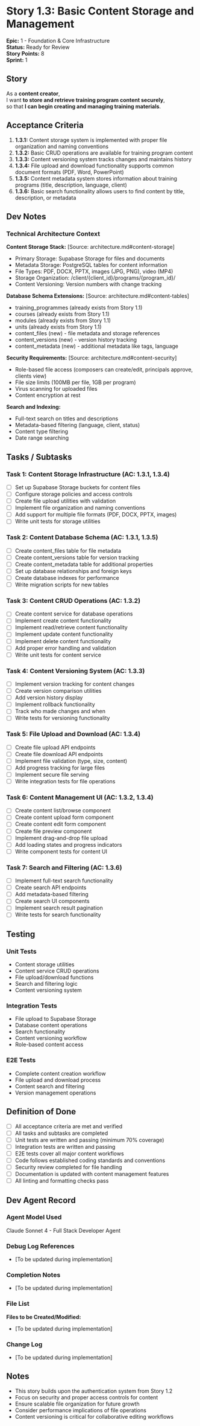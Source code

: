 # Story 1.3: Basic Content Storage and Management

**Epic:** 1 - Foundation & Core Infrastructure  
**Status:** Ready for Review  
**Story Points:** 8  
**Sprint:** 1  

## Story

As a **content creator**,  
I want **to store and retrieve training program content securely**,  
so that **I can begin creating and managing training materials**.

## Acceptance Criteria

1. **1.3.1:** Content storage system is implemented with proper file organization and naming conventions
2. **1.3.2:** Basic CRUD operations are available for training program content
3. **1.3.3:** Content versioning system tracks changes and maintains history
4. **1.3.4:** File upload and download functionality supports common document formats (PDF, Word, PowerPoint)
5. **1.3.5:** Content metadata system stores information about training programs (title, description, language, client)
6. **1.3.6:** Basic search functionality allows users to find content by title, description, or metadata

## Dev Notes

### Technical Architecture Context

**Content Storage Stack:** [Source: architecture.md#content-storage]
- Primary Storage: Supabase Storage for files and documents
- Metadata Storage: PostgreSQL tables for content information
- File Types: PDF, DOCX, PPTX, images (JPG, PNG), video (MP4)
- Storage Organization: /client/{client_id}/programs/{program_id}/
- Content Versioning: Version numbers with change tracking

**Database Schema Extensions:** [Source: architecture.md#content-tables]
- training_programmes (already exists from Story 1.1)
- courses (already exists from Story 1.1) 
- modules (already exists from Story 1.1)
- units (already exists from Story 1.1)
- content_files (new) - file metadata and storage references
- content_versions (new) - version history tracking
- content_metadata (new) - additional metadata like tags, language

**Security Requirements:** [Source: architecture.md#content-security]
- Role-based file access (composers can create/edit, principals approve, clients view)
- File size limits (100MB per file, 1GB per program)
- Virus scanning for uploaded files
- Content encryption at rest

**Search and Indexing:**
- Full-text search on titles and descriptions
- Metadata-based filtering (language, client, status)
- Content type filtering
- Date range searching

## Tasks / Subtasks

### Task 1: Content Storage Infrastructure (AC: 1.3.1, 1.3.4)
- [ ] Set up Supabase Storage buckets for content files
- [ ] Configure storage policies and access controls
- [ ] Create file upload utilities with validation
- [ ] Implement file organization and naming conventions
- [ ] Add support for multiple file formats (PDF, DOCX, PPTX, images)
- [ ] Write unit tests for storage utilities

### Task 2: Content Database Schema (AC: 1.3.1, 1.3.5)
- [ ] Create content_files table for file metadata
- [ ] Create content_versions table for version tracking
- [ ] Create content_metadata table for additional properties
- [ ] Set up database relationships and foreign keys
- [ ] Create database indexes for performance
- [ ] Write migration scripts for new tables

### Task 3: Content CRUD Operations (AC: 1.3.2)
- [ ] Create content service for database operations
- [ ] Implement create content functionality
- [ ] Implement read/retrieve content functionality
- [ ] Implement update content functionality
- [ ] Implement delete content functionality
- [ ] Add proper error handling and validation
- [ ] Write unit tests for content service

### Task 4: Content Versioning System (AC: 1.3.3)
- [ ] Implement version tracking for content changes
- [ ] Create version comparison utilities
- [ ] Add version history display
- [ ] Implement rollback functionality
- [ ] Track who made changes and when
- [ ] Write tests for versioning functionality

### Task 5: File Upload and Download (AC: 1.3.4)
- [ ] Create file upload API endpoints
- [ ] Create file download API endpoints
- [ ] Implement file validation (type, size, content)
- [ ] Add progress tracking for large files
- [ ] Implement secure file serving
- [ ] Write integration tests for file operations

### Task 6: Content Management UI (AC: 1.3.2, 1.3.4)
- [ ] Create content list/browse component
- [ ] Create content upload form component
- [ ] Create content edit form component
- [ ] Create file preview component
- [ ] Implement drag-and-drop file upload
- [ ] Add loading states and progress indicators
- [ ] Write component tests for content UI

### Task 7: Search and Filtering (AC: 1.3.6)
- [ ] Implement full-text search functionality
- [ ] Create search API endpoints
- [ ] Add metadata-based filtering
- [ ] Create search UI components
- [ ] Implement search result pagination
- [ ] Write tests for search functionality

## Testing

### Unit Tests
- Content storage utilities
- Content service CRUD operations
- File upload/download functions
- Search and filtering logic
- Content versioning system

### Integration Tests
- File upload to Supabase Storage
- Database content operations
- Search functionality
- Content versioning workflow
- Role-based content access

### E2E Tests
- Complete content creation workflow
- File upload and download process
- Content search and filtering
- Version management operations

## Definition of Done
- [ ] All acceptance criteria are met and verified
- [ ] All tasks and subtasks are completed
- [ ] Unit tests are written and passing (minimum 70% coverage)
- [ ] Integration tests are written and passing
- [ ] E2E tests cover all major content workflows
- [ ] Code follows established coding standards and conventions
- [ ] Security review completed for file handling
- [ ] Documentation is updated with content management features
- [ ] All linting and formatting checks pass

## Dev Agent Record

### Agent Model Used
Claude Sonnet 4 - Full Stack Developer Agent

### Debug Log References
- [To be updated during implementation]

### Completion Notes
- [To be updated during implementation]

### File List
**Files to be Created/Modified:**
- [To be updated during implementation]

### Change Log
- [To be updated during implementation]

## Notes
- This story builds upon the authentication system from Story 1.2
- Focus on security and proper access controls for content
- Ensure scalable file organization for future growth
- Consider performance implications of file operations
- Content versioning is critical for collaborative editing workflows
